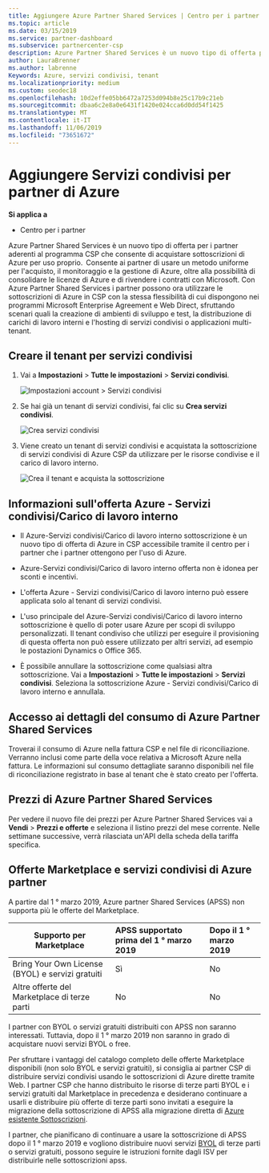 ```yaml
---
title: Aggiungere Azure Partner Shared Services | Centro per i partner
ms.topic: article
ms.date: 03/15/2019
ms.service: partner-dashboard
ms.subservice: partnercenter-csp
description: Azure Partner Shared Services è un nuovo tipo di offerta per i partner aderenti al programma CSP che consente di acquistare sottoscrizioni di Azure per uso proprio.
author: LauraBrenner
ms.author: labrenne
Keywords: Azure, servizi condivisi, tenant
ms.localizationpriority: medium
ms.custom: seodec18
ms.openlocfilehash: 10d2effe05bb6472a7253d094b8e25c17b9c21eb
ms.sourcegitcommit: dbaa6c2e8a0e6431f1420e024cca6d0dd54f1425
ms.translationtype: MT
ms.contentlocale: it-IT
ms.lasthandoff: 11/06/2019
ms.locfileid: "73651672"
---
```

# <a name="add-azure-partner-shared-services"></a>Aggiungere Servizi condivisi per partner di Azure

**Si applica a**

-  Centro per i partner

Azure Partner Shared Services è un nuovo tipo di offerta per i partner aderenti al programma CSP che consente di acquistare sottoscrizioni di Azure per uso proprio.  Consente ai partner di usare un metodo uniforme per l'acquisto, il monitoraggio e la gestione di Azure, oltre alla possibilità di consolidare le licenze di Azure e di rivendere i contratti con Microsoft. Con Azure Partner Shared Services i partner possono ora utilizzare le sottoscrizioni di Azure in CSP con la stessa flessibilità di cui dispongono nei programmi Microsoft Enterprise Agreement e Web Direct, sfruttando scenari quali la creazione di ambienti di sviluppo e test, la distribuzione di carichi di lavoro interni e l'hosting di servizi condivisi o applicazioni multi-tenant.  

## <a name="create-the-shared-services-tenant"></a>Creare il tenant per servizi condivisi

1. Vai a **Impostazioni** > **Tutte le impostazioni** > **Servizi condivisi**.

    ![**Impostazioni account** > **Servizi condivisi**](images/sharedservices2.png)

2. Se hai già un tenant di servizi condivisi, fai clic su **Crea servizi condivisi**.

    ![Crea servizi condivisi](images/sharedservices3.png)

3. Viene creato un tenant di servizi condivisi e acquistata la sottoscrizione di servizi condivisi di Azure CSP da utilizzare per le risorse condivise e il carico di lavoro interno.

    ![Crea il tenant e acquista la sottoscrizione](images/sharedservices5.png)

## <a name="about-the-azure--internalshared-services-offer"></a>Informazioni sull'offerta Azure - Servizi condivisi/Carico di lavoro interno

- Il Azure-Servizi condivisi/Carico di lavoro interno sottoscrizione è un nuovo tipo di offerta di Azure in CSP accessibile tramite il centro per i partner che i partner ottengono per l'uso di Azure. 

- Azure-Servizi condivisi/Carico di lavoro interno offerta non è idonea per sconti e incentivi.

- L'offerta Azure - Servizi condivisi/Carico di lavoro interno può essere applicata solo al tenant di servizi condivisi.

- L'uso principale del Azure-Servizi condivisi/Carico di lavoro interno sottoscrizione è quello di poter usare Azure per scopi di sviluppo personalizzati. Il tenant condiviso che utilizzi per eseguire il provisioning di questa offerta non può essere utilizzato per altri servizi, ad esempio le postazioni Dynamics o Office 365. 

- È possibile annullare la sottoscrizione come qualsiasi altra sottoscrizione. Vai a **Impostazioni** > **Tutte le impostazioni** > **Servizi condivisi**. Seleziona la sottoscrizione Azure - Servizi condivisi/Carico di lavoro interno e annullala.

## <a name="accessing-azure-partner-shared-services-consumption-details"></a>Accesso ai dettagli del consumo di Azure Partner Shared Services

Troverai il consumo di Azure nella fattura CSP e nel file di riconciliazione. Verranno inclusi come parte della voce relativa a Microsoft Azure nella fattura. Le informazioni sul consumo dettagliate saranno disponibili nel file di riconciliazione registrato in base al tenant che è stato creato per l'offerta. 

## <a name="azure-partner-shared-services-pricing"></a>Prezzi di Azure Partner Shared Services

Per vedere il nuovo file dei prezzi per Azure Partner Shared Services vai a **Vendi** > **Prezzi e offerte** e seleziona il listino prezzi del mese corrente. Nelle settimane successive, verrà rilasciata un'API della scheda della tariffa specifica.

## <a name="marketplace-offers-and-azure-partner-shared-services"></a>Offerte Marketplace e servizi condivisi di Azure partner

A partire dal 1 ° marzo 2019, Azure partner Shared Services (APSS) non supporta più le offerte del Marketplace.   

|**Supporto per Marketplace**   |**APSS supportato prima del 1 ° marzo 2019**|**Dopo il 1 ° marzo 2019**|
|---------------------------|:----------------------------|:-------------------|
|Bring Your Own License (BYOL) e servizi gratuiti   | Sì   | No|
|Altre offerte del Marketplace di terze parti   | No   |No|


I partner con BYOL o servizi gratuiti distribuiti con APSS non saranno interessati. Tuttavia, dopo il 1 ° marzo 2019 non saranno in grado di acquistare nuovi servizi BYOL o free. 

Per sfruttare i vantaggi del catalogo completo delle offerte Marketplace disponibili (non solo BYOL e servizi gratuiti), si consiglia ai partner CSP di distribuire servizi condivisi usando le sottoscrizioni di Azure dirette tramite Web.  I partner CSP che hanno distribuito le risorse di terze parti BYOL e i servizi gratuiti dal Marketplace in precedenza e desiderano continuare a usarli e distribuire più offerte di terze parti sono invitati a eseguire la migrazione della sottoscrizione di APSS alla migrazione diretta di [Azure esistente Sottoscrizioni](https://docs.microsoft.com/azure/cloud-solution-provider/migration/migration#migrating-existing-azure-subscriptions).

I partner, che pianificano di continuare a usare la sottoscrizione di APSS dopo il 1 ° marzo 2019 e vogliono distribuire nuovi servizi [BYOL](https://azuremarketplace.microsoft.com/marketplace/apps?filters=byol) di terze parti o servizi gratuiti, possono seguire le istruzioni fornite dagli ISV per distribuirle nelle sottoscrizioni apss.

